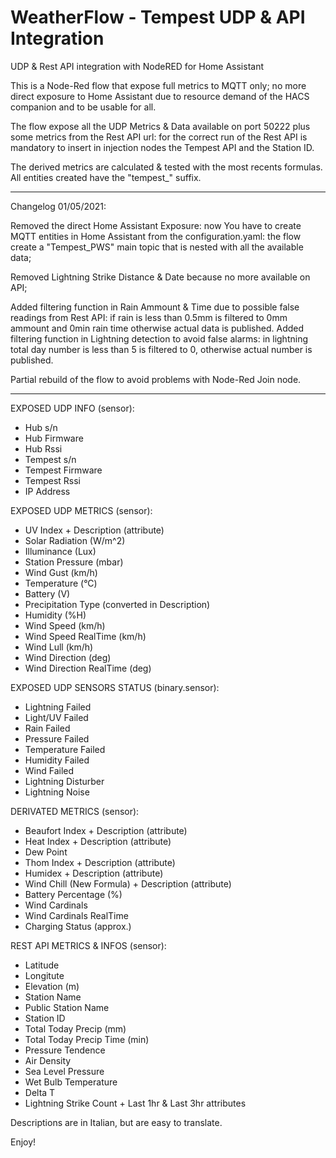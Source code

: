 # WeatherFlow - Tempest UDP & API Integration
UDP & Rest API integration with NodeRED for Home Assistant

This is a Node-Red flow that expose full metrics to MQTT only; no more direct exposure to Home Assistant due to resource demand of the HACS companion and to be usable for all.

The flow expose all the UDP Metrics & Data available on port 50222 plus some metrics from the Rest API url: for the correct run of the Rest API
is mandatory to insert in injection nodes the Tempest API and the Station ID.

The derived metrics are calculated & tested with the most recents formulas.
All entities created have the "tempest_" suffix.

********************************
Changelog 01/05/2021:

Removed the direct Home Assistant Exposure: now You have to create MQTT entities in Home Assistant from the configuration.yaml: the flow create a "Tempest_PWS" main topic that is nested with all the available data;

Removed Lightning Strike Distance & Date because no more available on API;

Added filtering function in Rain Ammount & Time due to possible false readings from Rest API: if rain is less than 0.5mm is filtered to 0mm ammount and 0min rain time otherwise actual data is published.
Added filtering function in Lightning detection to avoid false alarms: in lightning total day number is less than 5 is filtered to 0, otherwise actual number is published.

Partial rebuild of the flow to avoid problems with Node-Red Join node.
********************************

EXPOSED UDP INFO (sensor):
- Hub s/n
- Hub Firmware
- Hub Rssi
- Tempest s/n
- Tempest Firmware
- Tempest Rssi
- IP Address

EXPOSED UDP METRICS (sensor):
- UV Index + Description (attribute)
- Solar Radiation (W/m^2)
- Illuminance (Lux)
- Station Pressure (mbar)
- Wind Gust (km/h)
- Temperature (°C)
- Battery (V)
- Precipitation Type (converted in Description)
- Humidity (%H)
- Wind Speed (km/h)
- Wind Speed RealTime (km/h)
- Wind Lull (km/h)
- Wind Direction (deg)
- Wind Direction RealTime (deg)

EXPOSED UDP SENSORS STATUS (binary.sensor):
- Lightning Failed
- Light/UV Failed
- Rain Failed
- Pressure Failed
- Temperature Failed
- Humidity Failed
- Wind Failed
- Lightning Disturber
- Lightning Noise

DERIVATED METRICS (sensor):
- Beaufort Index + Description (attribute)
- Heat Index + Description (attribute)
- Dew Point
- Thom Index + Description (attribute)
- Humidex + Description (attribute)
- Wind Chill (New Formula) + Description (attribute)
- Battery Percentage (%)
- Wind Cardinals
- Wind Cardinals RealTime
- Charging Status (approx.)

REST API METRICS & INFOS (sensor):
- Latitude
- Longitute
- Elevation (m)
- Station Name
- Public Station Name
- Station ID
- Total Today Precip (mm)
- Total Today Precip Time (min)
- Pressure Tendence
- Air Density
- Sea Level Pressure
- Wet Bulb Temperature
- Delta T
- Lightning Strike Count + Last 1hr & Last 3hr attributes

Descriptions are in Italian, but are easy to translate.

Enjoy!
